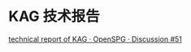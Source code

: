 # KAG 技术报告

[technical report of KAG · OpenSPG · Discussion #51](https://github.com/orgs/OpenSPG/discussions/51)



